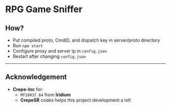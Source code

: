# <b>RPG Game Sniffer</b>

## <b>How?</b>
- Put compiled proto, CmdID, and dispatch key in server/proto directory
- Run `npm start`
- Configure proxy and server ip in `config.json`
- Restart after changing `config.json`

-------------

## <b>Acknowledgement</b>
- <b>Crepe-Inc</b> for:
    - `MT19937_64` from <b>Iridium</b>
    - <b>CrepeSR</b> codes helps this project development a lot!